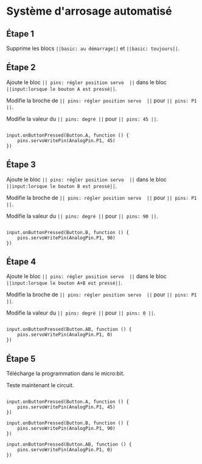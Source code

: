 # Système d'arrosage automatisé

## Étape 1

Supprime les blocs ``||basic: au démarrage||`` et ``||basic: toujours||``.

## Étape 2 

 Ajoute le bloc ``|| pins: régler position servo  ||`` dans le bloc ``||input:lorsque le bouton A est pressé||``. 
 
Modifie la broche de ``|| pins: régler position servo  ||`` pour ``|| pins: P1  ||``.

Modifie la valeur du ``|| pins: degré ||`` pour ``|| pins: 45 ||``.
 

```blocks 

input.onButtonPressed(Button.A, function () {
    pins.servoWritePin(AnalogPin.P1, 45)
})

``` 

## Étape 3 
 
Ajoute le bloc ``|| pins: régler position servo  ||`` dans le bloc ``||input:lorsque le bouton B est pressé||``. 
 
Modifie la broche de ``|| pins: régler position servo  ||`` pour ``|| pins: P1  ||``.

Modifie la valeur du ``|| pins: degré ||`` pour ``|| pins: 90 ||``.
 

```blocks 

input.onButtonPressed(Button.B, function () {
    pins.servoWritePin(AnalogPin.P1, 90)
})

``` 

## Étape 4 
 
Ajoute le bloc ``|| pins: régler position servo  ||`` dans le bloc ``||input:lorsque le bouton A+B est pressé||``. 
 
Modifie la broche de ``|| pins: régler position servo  ||`` pour ``|| pins: P1  ||``.

Modifie la valeur du ``|| pins: degré ||`` pour ``|| pins: 0 ||``.
 

```blocks 

input.onButtonPressed(Button.AB, function () {
    pins.servoWritePin(AnalogPin.P1, 0)
})

``` 

## Étape 5 

Télécharge la programmation dans le micro:bit.

Teste maintenant le circuit.

```blocks 

input.onButtonPressed(Button.A, function () {
    pins.servoWritePin(AnalogPin.P1, 45)
})

input.onButtonPressed(Button.B, function () {
    pins.servoWritePin(AnalogPin.P1, 90)
})

input.onButtonPressed(Button.AB, function () {
    pins.servoWritePin(AnalogPin.P1, 0)
})

``` 